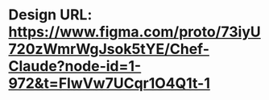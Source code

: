 # Design URL: https://www.figma.com/proto/73iyU720zWmrWgJsok5tYE/Chef-Claude?node-id=1-972&t=FlwVw7UCqr1O4Q1t-1

